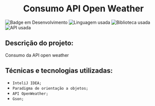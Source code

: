 <h1 align="center"> Consumo API Open Weather </h1>

![Badge em Desenvolvimento](https://img.shields.io/badge/STATUS:-Desenvolvimento-green?style=for-the-badge)
![Linguagem usada](https://img.shields.io/badge/JAVA:-21-005100?style=for-the-badge)
![Biblioteca usada](https://img.shields.io/badge/Biblioteca:-Gson-3c0064?style=for-the-badge)
![API usada](https://img.shields.io/badge/API:-OpenWeather-purple?style=for-the-badge)


## Descrição do projeto:

Consumo da API open weather 

## Técnicas e tecnologias utilizadas:

- ``InteliJ IDEA;``
- ``Paradigma de orientação a objetos;``
- ``API OpenWeather;``
- ``Gson;``
